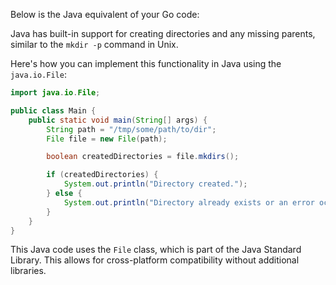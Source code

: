 Below is the Java equivalent of your Go code:

Java has built-in support for creating directories and any missing parents, similar to the `mkdir -p` command in Unix.

Here's how you can implement this functionality in Java using the `java.io.File`:

```java
import java.io.File;

public class Main {
    public static void main(String[] args) {
        String path = "/tmp/some/path/to/dir";
        File file = new File(path);

        boolean createdDirectories = file.mkdirs();

        if (createdDirectories) {
            System.out.println("Directory created.");
        } else {
            System.out.println("Directory already exists or an error occurred.");
        }
    }
}
```

This Java code uses the `File` class, which is part of the Java Standard Library. This allows for cross-platform compatibility without additional libraries.
